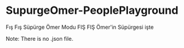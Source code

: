 # SupurgeOmer-PeoplePlayground
Fış Fış Süpürge Ömer Modu
FIŞ FIŞ Ömer'in Süpürgesi işte

Note: There is no .json file.
